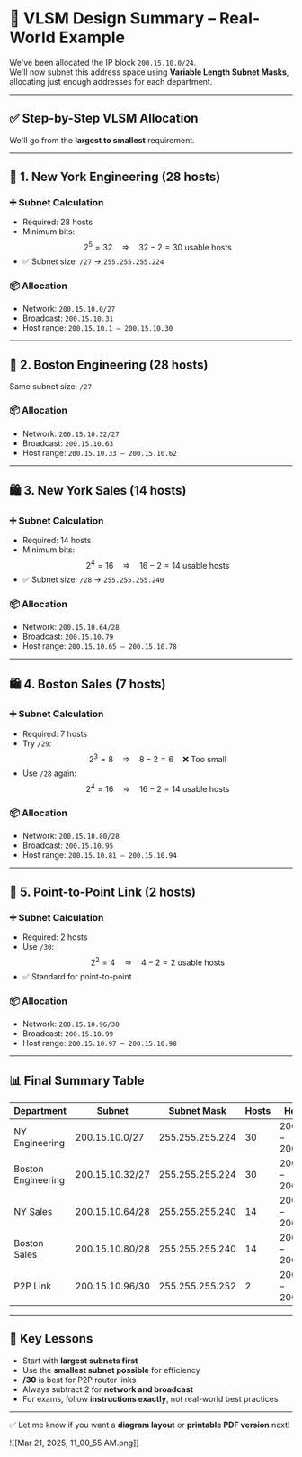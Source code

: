 # 🧠 **VLSM Design Summary – Real-World Example**

We've been allocated the IP block `200.15.10.0/24`.  
We'll now subnet this address space using **Variable Length Subnet Masks**, allocating just enough addresses for each department.

---

## ✅ **Step-by-Step VLSM Allocation**

We'll go from the **largest to smallest** requirement.

---

## 🏢 **1. New York Engineering (28 hosts)**

### ➕ Subnet Calculation

- Required: 28 hosts  
- Minimum bits:  
  $$
  2^5 = 32 \quad \Rightarrow \quad 32 - 2 = 30 \text{ usable hosts}
  $$
- ✅ Subnet size: `/27` → `255.255.255.224`

### 📦 Allocation

- Network: `200.15.10.0/27`  
- Broadcast: `200.15.10.31`  
- Host range: `200.15.10.1 – 200.15.10.30`

---

## 🏢 **2. Boston Engineering (28 hosts)**

Same subnet size: `/27`

### 📦 Allocation

- Network: `200.15.10.32/27`  
- Broadcast: `200.15.10.63`  
- Host range: `200.15.10.33 – 200.15.10.62`

---

## 🛍️ **3. New York Sales (14 hosts)**

### ➕ Subnet Calculation

- Required: 14 hosts  
- Minimum bits:  
  $$
  2^4 = 16 \quad \Rightarrow \quad 16 - 2 = 14 \text{ usable hosts}
  $$
- ✅ Subnet size: `/28` → `255.255.255.240`

### 📦 Allocation

- Network: `200.15.10.64/28`  
- Broadcast: `200.15.10.79`  
- Host range: `200.15.10.65 – 200.15.10.78`

---

## 🛍️ **4. Boston Sales (7 hosts)**

### ➕ Subnet Calculation

- Required: 7 hosts  
- Try `/29`:  
  $$
  2^3 = 8 \quad \Rightarrow \quad 8 - 2 = 6 \quad \text{❌ Too small}
  $$
- Use `/28` again:  
  $$
  2^4 = 16 \quad \Rightarrow \quad 16 - 2 = 14 \text{ usable hosts}
  $$

### 📦 Allocation

- Network: `200.15.10.80/28`  
- Broadcast: `200.15.10.95`  
- Host range: `200.15.10.81 – 200.15.10.94`

---

## 🔗 **5. Point-to-Point Link (2 hosts)**

### ➕ Subnet Calculation

- Required: 2 hosts  
- Use `/30`:  
  $$
  2^2 = 4 \quad \Rightarrow \quad 4 - 2 = 2 \text{ usable hosts}
  $$
- ✅ Standard for point-to-point

### 📦 Allocation

- Network: `200.15.10.96/30`  
- Broadcast: `200.15.10.99`  
- Host range: `200.15.10.97 – 200.15.10.98`

---

## 📊 **Final Summary Table**

| Department        | Subnet              | Subnet Mask        | Hosts | Host Range                   |
|------------------|---------------------|---------------------|-------|------------------------------|
| NY Engineering    | 200.15.10.0/27      | 255.255.255.224     | 30    | 200.15.10.1 – 200.15.10.30   |
| Boston Engineering| 200.15.10.32/27     | 255.255.255.224     | 30    | 200.15.10.33 – 200.15.10.62  |
| NY Sales          | 200.15.10.64/28     | 255.255.255.240     | 14    | 200.15.10.65 – 200.15.10.78  |
| Boston Sales      | 200.15.10.80/28     | 255.255.255.240     | 14    | 200.15.10.81 – 200.15.10.94  |
| P2P Link          | 200.15.10.96/30     | 255.255.255.252     | 2     | 200.15.10.97 – 200.15.10.98  |

---

## 🧠 Key Lessons

- Start with **largest subnets first**  
- Use the **smallest subnet possible** for efficiency  
- **/30** is best for P2P router links  
- Always subtract 2 for **network and broadcast**  
- For exams, follow **instructions exactly**, not real-world best practices

---

✅ Let me know if you want a **diagram layout** or **printable PDF version** next!


![[Mar 21, 2025, 11_00_55 AM.png]]
